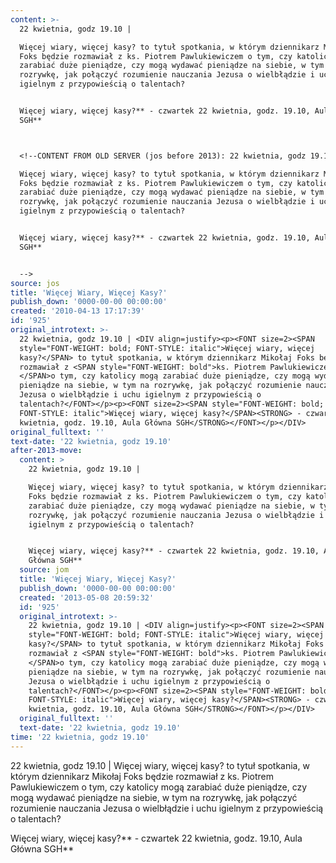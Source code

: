 ```yaml
---
content: >-
  22 kwietnia, godz 19.10 | 

  Więcej wiary, więcej kasy? to tytuł spotkania, w którym dziennikarz Mikołaj
  Foks będzie rozmawiał z ks. Piotrem Pawlukiewiczem o tym, czy katolicy mogą
  zarabiać duże pieniądze, czy mogą wydawać pieniądze na siebie, w tym na
  rozrywkę, jak połączyć rozumienie nauczania Jezusa o wielbłądzie i uchu
  igielnym z przypowieścią o talentach?


  Więcej wiary, więcej kasy?** - czwartek 22 kwietnia, godz. 19.10, Aula Główna
  SGH**



  <!--CONTENT FROM OLD SERVER (jos before 2013): 22 kwietnia, godz 19.10 | 

  Więcej wiary, więcej kasy? to tytuł spotkania, w którym dziennikarz Mikołaj
  Foks będzie rozmawiał z ks. Piotrem Pawlukiewiczem o tym, czy katolicy mogą
  zarabiać duże pieniądze, czy mogą wydawać pieniądze na siebie, w tym na
  rozrywkę, jak połączyć rozumienie nauczania Jezusa o wielbłądzie i uchu
  igielnym z przypowieścią o talentach?


  Więcej wiary, więcej kasy?** - czwartek 22 kwietnia, godz. 19.10, Aula Główna
  SGH**


  -->
source: jos
title: 'Więcej Wiary, Więcej Kasy?'
publish_down: '0000-00-00 00:00:00'
created: '2010-04-13 17:17:39'
id: '925'
original_introtext: >-
  22 kwietnia, godz 19.10 | <DIV align=justify><p><FONT size=2><SPAN
  style="FONT-WEIGHT: bold; FONT-STYLE: italic">Więcej wiary, więcej
  kasy?</SPAN> to tytuł spotkania, w którym dziennikarz Mikołaj Foks będzie
  rozmawiał z <SPAN style="FONT-WEIGHT: bold">ks. Piotrem Pawlukiewiczem
  </SPAN>o tym, czy katolicy mogą zarabiać duże pieniądze, czy mogą wydawać
  pieniądze na siebie, w tym na rozrywkę, jak połączyć rozumienie nauczania
  Jezusa o wielbłądzie i uchu igielnym z przypowieścią o
  talentach?</FONT></p><p><FONT size=2><SPAN style="FONT-WEIGHT: bold;
  FONT-STYLE: italic">Więcej wiary, więcej kasy?</SPAN><STRONG> - czwartek 22
  kwietnia, godz. 19.10, Aula Główna SGH</STRONG></FONT></p></DIV>
original_fulltext: ''
text-date: '22 kwietnia, godz 19.10'
after-2013-move:
  content: >
    22 kwietnia, godz 19.10 | 

    Więcej wiary, więcej kasy? to tytuł spotkania, w którym dziennikarz Mikołaj
    Foks będzie rozmawiał z ks. Piotrem Pawlukiewiczem o tym, czy katolicy mogą
    zarabiać duże pieniądze, czy mogą wydawać pieniądze na siebie, w tym na
    rozrywkę, jak połączyć rozumienie nauczania Jezusa o wielbłądzie i uchu
    igielnym z przypowieścią o talentach?


    Więcej wiary, więcej kasy?** - czwartek 22 kwietnia, godz. 19.10, Aula
    Główna SGH**
  source: jom
  title: 'Więcej Wiary, Więcej Kasy?'
  publish_down: '0000-00-00 00:00:00'
  created: '2013-05-08 20:59:32'
  id: '925'
  original_introtext: >-
    22 kwietnia, godz 19.10 | <DIV align=justify><p><FONT size=2><SPAN
    style="FONT-WEIGHT: bold; FONT-STYLE: italic">Więcej wiary, więcej
    kasy?</SPAN> to tytuł spotkania, w którym dziennikarz Mikołaj Foks będzie
    rozmawiał z <SPAN style="FONT-WEIGHT: bold">ks. Piotrem Pawlukiewiczem
    </SPAN>o tym, czy katolicy mogą zarabiać duże pieniądze, czy mogą wydawać
    pieniądze na siebie, w tym na rozrywkę, jak połączyć rozumienie nauczania
    Jezusa o wielbłądzie i uchu igielnym z przypowieścią o
    talentach?</FONT></p><p><FONT size=2><SPAN style="FONT-WEIGHT: bold;
    FONT-STYLE: italic">Więcej wiary, więcej kasy?</SPAN><STRONG> - czwartek 22
    kwietnia, godz. 19.10, Aula Główna SGH</STRONG></FONT></p></DIV>
  original_fulltext: ''
  text-date: '22 kwietnia, godz 19.10'
time: '22 kwietnia, godz 19.10'
---
```

22 kwietnia, godz 19.10 | 
Więcej wiary, więcej kasy? to tytuł spotkania, w którym dziennikarz Mikołaj Foks będzie rozmawiał z ks. Piotrem Pawlukiewiczem o tym, czy katolicy mogą zarabiać duże pieniądze, czy mogą wydawać pieniądze na siebie, w tym na rozrywkę, jak połączyć rozumienie nauczania Jezusa o wielbłądzie i uchu igielnym z przypowieścią o talentach?

Więcej wiary, więcej kasy?** - czwartek 22 kwietnia, godz. 19.10, Aula Główna SGH**


<!--CONTENT FROM OLD SERVER (jos before 2013): 22 kwietnia, godz 19.10 | 
Więcej wiary, więcej kasy? to tytuł spotkania, w którym dziennikarz Mikołaj Foks będzie rozmawiał z ks. Piotrem Pawlukiewiczem o tym, czy katolicy mogą zarabiać duże pieniądze, czy mogą wydawać pieniądze na siebie, w tym na rozrywkę, jak połączyć rozumienie nauczania Jezusa o wielbłądzie i uchu igielnym z przypowieścią o talentach?

Więcej wiary, więcej kasy?** - czwartek 22 kwietnia, godz. 19.10, Aula Główna SGH**

-->

<!--{{json:{"created_date":"2010-04-13 17:17:39","publish_down":"0000-00-00 00:00:00","id":"925"}}}-->